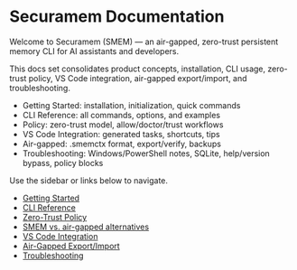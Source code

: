 # Securamem Documentation

Welcome to Securamem (SMEM) — an air-gapped, zero-trust persistent memory CLI for AI assistants and developers.

This docs set consolidates product concepts, installation, CLI usage, zero-trust policy, VS Code integration, air-gapped export/import, and troubleshooting.

- Getting Started: installation, initialization, quick commands
- CLI Reference: all commands, options, and examples
- Policy: zero-trust model, allow/doctor/trust workflows
- VS Code Integration: generated tasks, shortcuts, tips
- Air-gapped: .smemctx format, export/verify, backups
- Troubleshooting: Windows/PowerShell notes, SQLite, help/version bypass, policy blocks

Use the sidebar or links below to navigate.

- [Getting Started](./getting-started.md)
- [CLI Reference](./cli-reference.md)
- [Zero-Trust Policy](./policy.md)
- [SMEM vs. air-gapped alternatives](./comparison.md)
- [VS Code Integration](./vscode.md)
- [Air-Gapped Export/Import](./airgapped.md)
- [Troubleshooting](./troubleshooting.md)
